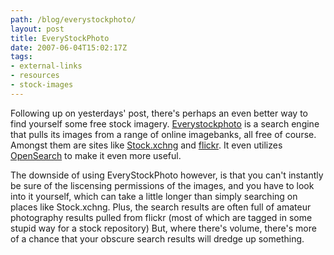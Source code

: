 ```yaml
---
path: /blog/everystockphoto/
layout: post
title: EveryStockPhoto
date: 2007-06-04T15:02:17Z
tags:
- external-links
- resources
- stock-images
---
```


Following up on yesterdays' post, there's perhaps an even better way to find yourself some free stock imagery. <a href="http://www.everystockphoto.com" target="_blank" title="Open this link in a new window.">Everystockphoto</a> is a search engine that pulls its images from a range of online imagebanks, all free of course. Amongst them are sites like <a href="http://www.sxc.hu" target="_blank" title="Open this link in a new window.">Stock.xchng</a> and <a href="http://www.flickr.com" target="_blank" title="Open this link in a new window.">flickr</a>. It even utilizes <a href="http://www.opensearch.org" target="_blank" title="Open this link in a new window.">OpenSearch</a> to make it even more useful.

The downside of using EveryStockPhoto however, is that you can't instantly be sure of the liscensing permissions of the images, and you have to look into it yourself, which can take a little longer than simply searching on places like Stock.xchng. Plus, the search results are often full of amateur photography results pulled from flickr (most of which are tagged in some stupid way for a stock repository) But, where there's volume, there's more of a chance that your obscure search results will dredge up something.